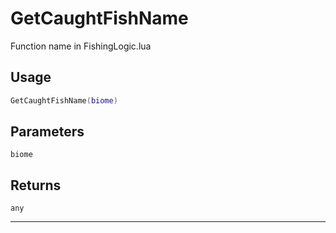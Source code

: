 # GetCaughtFishName
Function name in FishingLogic.lua
## Usage
```lua
GetCaughtFishName(biome)
```
## Parameters
`biome`
## Returns
`any`

---